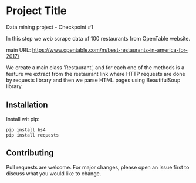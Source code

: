 # Project Title 

Data mining project - Checkpoint #1

In this step we web scrape data of 100 restaurants from OpenTable website.

main URL: https://www.opentable.com/m/best-restaurants-in-america-for-2017/

We create a main class 'Restaurant', and for each one of the methods is a feature we extract from the restaurant link 
where HTTP requests are done by requests library and then we parse HTML pages using BeautifulSoup library.


## Installation
Install wit pip: 
```
pip install bs4
pip install requests
```

## Contributing
Pull requests are welcome. For major changes, please open an issue first to discuss what you would like to change.
